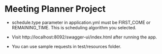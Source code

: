 # Meeting Planner Project

* schedule.type parameter in application.yml must be FIRST_COME or REMAINING_TIME. This is scheduling algorithm you selected.

* Visit http://localhost:8092/swagger-ui/index.html after running the app.

* You can use sample requests in test/resources folder.


